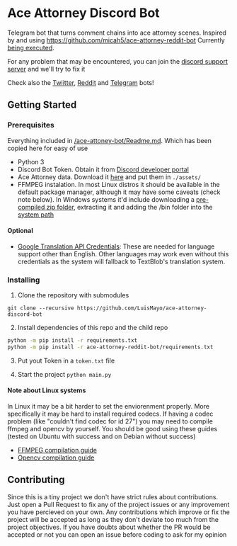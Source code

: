 # Ace Attorney Discord Bot
 Telegram bot that turns comment chains into ace attorney scenes. Inspired by and using https://github.com/micah5/ace-attorney-reddit-bot
 Currently [being executed](https://discord.com/oauth2/authorize?client_id=806980920544460831&permissions=100352&scope=bot).
 
 For any problem that may be encountered, you can join the [discord support server](https://discord.gg/pcS4MPbRDU) and we'll try to fix it
 
 Check also the [Twiitter](https://github.com/LuisMayo/ace-attorney-twitter-bot), [Reddit](https://github.com/micah5/ace-attorney-reddit-bot) and [Telegram](https://github.com/LuisMayo/ace-attorney-telegram-bot) bots!
 
## Getting Started

### Prerequisites
Everything included in [/ace-attoney-bot/Readme.md](https://github.com/LuisMayo/ace-attorney-bot/blob/main/README.md). Which has been copied here for easy of use

 - Python 3
 - Discord Bot Token. Obtain it from [Discord developer portal](https://discord.com/developers/)
 - Ace Attorney data. Download it [here](https://drive.google.com/drive/folders/1jNpnB3pjHFvOyrfZ-WxlOXNaZ-XH4INx?usp=sharing) and put them in `./assets/`
 - FFMPEG instalation. In most Linux distros it should be available in the default package manager, although it may have some caveats (check note below). In Windows systems it'd include downloading a [pre-compiled zip folder](https://ffmpeg.org/download.html#build-windows), extracting it and adding the /bin folder into the [system path](https://helpdeskgeek.com/windows-10/add-windows-path-environment-variable/)
 
#### Optional
 - [Google Translation API Credentials](https://cloud.google.com/translate/docs/setup): These are needed for language support other than English. Other languages may work even without this credentials as the system will fallback to TextBlob's translation system.
 
### Installing

1. Clone the repository with submodules

```
git clone --recursive https://github.com/LuisMayo/ace-attorney-discord-bot
```
2. Install dependencies of this repo and the child repo
``` bash
python -m pip install -r requirements.txt
python -m pip install -r ace-attorney-reddit-bot/requirements.txt
```

3. Put yout Token in a `token.txt` file

4. Start the project
`python main.py`

#### Note about Linux systems
In Linux it may be a bit harder to set the enviorenment properly. More specifically it may be hard to install required codecs.
If having a codec problem (like "couldn't find codec for id 27") you may need to compile ffmpeg and opencv by yourself.
You should be good using these guides (tested on Ubuntu with success and on Debian without success)
  - [FFMPEG compilation guide](https://trac.ffmpeg.org/wiki/CompilationGuide/Ubuntu)
  - [Opencv compilation guide](https://docs.opencv.org/master/d2/de6/tutorial_py_setup_in_ubuntu.html)

## Contributing
Since this is a tiny project we don't have strict rules about contributions. Just open a Pull Request to fix any of the project issues or any improvement you have percieved on your own. Any contributions which improve or fix the project will be accepted as long as they don't deviate too much from the project objectives. If you have doubts about whether the PR would be accepted or not you can open an issue before coding to ask for my opinion
